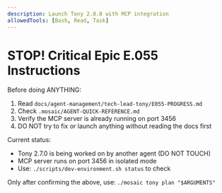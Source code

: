 ```yaml
---
description: Launch Tony 2.8.0 with MCP integration
allowedTools: [Bash, Read, Task]
---
```

# STOP! Critical Epic E.055 Instructions

Before doing ANYTHING:
1. Read `docs/agent-management/tech-lead-tony/E055-PROGRESS.md`
2. Check `.mosaic/AGENT-QUICK-REFERENCE.md`
3. Verify the MCP server is already running on port 3456
4. DO NOT try to fix or launch anything without reading the docs first

Current status:
- Tony 2.7.0 is being worked on by another agent (DO NOT TOUCH)
- MCP server runs on port 3456 in isolated mode
- Use: `./scripts/dev-environment.sh status` to check

Only after confirming the above, use: `./mosaic tony plan "$ARGUMENTS"`